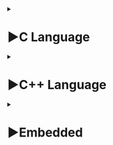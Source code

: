 <details>
  <summary><h1>▶C Language</h1></summary>

<details>
  <summary><h2>Complier</h2></summary>
	
Quy trình dịch là quá trình chuyển đổi từ ngôn ngữ bậc cao (NNBC) (C/C++, Pascal, Java, C#…) sang ngôn ngữ đích (ngôn ngữ máy) để máy tính có thể hiểu và thực thi. Ngôn ngữ lập trình C là một ngôn ngữ dạng biên dịch. Chương trình được viết bằng C muốn chạy được trên máy tính phải trải qua một quá trình biên dịch để chuyển đổi từ dạng mã nguồn sang chương trình dạng mã thực thi. Quá trình được chia ra làm 4 giai đoạn chính:
+ Giai đoàn tiền xử lý (Pre-processor)
+ Giai đoạn dịch NNBC sang Asembly (Compiler)
+ Giai đoạn dịch asembly sang ngôn ngữ máy (Asember)
+ Giai đoạn liên kết (Linker)
![image](https://github.com/hunggiao/Embedded-Interview/assets/133474779/3f495174-6b9e-4150-94d1-a534fbd11454)

**1. Giai đoạn tiền xử lý – Preprocessor**
Giai đoạn này sẽ thực hiện:
+ Nhận mã nguồn
+ Xóa bỏ tất cả chú thích, comments của chương trình
+ Chỉ thị tiền xử lý (bắt đầu bằng #) cũng được xử lý

	_Ví dụ_: chỉ thị #include cho phép ghép thêm mã chương trình của một tệp tiêu để vào mã nguồn cần dịch. Các hằng số được định nghĩa bằng #define sẽ được thay thế bằng giá trị cụ thể tại mỗi nơi sử dụng trong chương trình.
	
**2. Công đoạn dịch Ngôn Ngữ Bậc Cao sang Assembly**
+ Phân tích cú pháp (syntax) của mã nguồn NNBC
+ Chuyển chúng sang dạng mã Assembly là một ngôn ngữ bậc thấp (hợp ngữ) gần với tập lệnh của bộ vi xử lý.

**3. Công đoạn dịch Assembly**
+ Dich chương trình => Sang mã máy 0 và 1
+ Một tệp mã máy (.obj) sinh ra trong hệ thống sau đó.

**4. Giai đoạn Linker**
+ Trong giai đoạn này mã máy của một chương trình dịch từ nhiều nguồn (file .c hoặc file thư viện .lib) được liên kết lại với nhau để tạo thành chương trình đích duy nhất
+ Mã máy của các hàm thư viện gọi trong chương trình cũng được đưa vào chương trình cuối trong giai đoạn này.
+ Chính vì vậy mà các lỗi liên quan đến việc gọi hàm hay sử dụng biến tổng thể mà không tồn tại sẽ bị phát hiện. Kể cả lỗi viết chương trình chính không có hàm main() cũng được phát hiện trong liên kết.

=> Kết thúc quá trình tất cả các đối tượng được liên kết lại với nhau thành một chương trình có thể thực thi được (executable hay .exe) thống nhất.

</details>

<details>
  <summary><h2>Phân vùng nhớ</h2></summary>

![image](https://github.com/hunggiao/Embedded-Interview/assets/133474779/4852764e-2926-47d6-86d2-aadc7d29bc7f)

**1. Text:**
* Quyền truy cập chỉ Read và nó chưa lệnh để thực thi nên tránh sửa đổi instruction.
* Chứa khai báo hằng số trong chương trình (.rodata)

**2. Data:**
* Quyền truy cập là read-write.
* Chứa biến toàn cục or biến static với giá trị khởi tạo khác không.
* Được giải phóng khi kết thúc chương trình.

**3. Bss:**
* Quyền truy cập là read-write.
* Chứa biến toàn cục or biến static với giá trị khởi tạo bằng không or không khởi tạo.
* Được giải phóng khi kết thúc chương trình.

**4. Stack:**
* Quyền truy cập là read-write.
* Được sử dụng cấp phát cho biến local, input parameter của hàm,…
* Sẽ được giải phóng khi ra khỏi block code/hàm

**5. Heap:**
* Quyền truy cập là read-write.
* Được sử dụng để cấp phát bộ nhớ động như: Malloc, Calloc, …
* Sẽ được giải phóng khi gọi hàm free,…

***:point_right: Stack và Heap ?***
* Bộ nhớ Heap và bộ nhớ Stack bản chất đều cùng là vùng nhớ được tạo ra và lưu trữ trong RAM khi chương trình được thực thi.
* Bộ nhớ Stack được dùng để lưu trữ các biến cục bộ trong hàm, tham số truyền vào... Truy cập vào bộ nhớ này rất nhanh và được thực thi khi chương trình được biên dịch.
* Bộ nhớ Heap được dùng để lưu trữ vùng nhớ cho những biến con trỏ được cấp phát động bởi các hàm malloc - calloc - realloc (trong C)
* Kích thước vùng nhớ
> Stack: kích thước của bộ nhớ Stack là cố định, tùy thuộc vào từng hệ điều hành, ví dụ hệ điều hành Windows là 1 MB, hệ điều hành Linux là 8 MB (lưu ý là con số có thể khác tùy thuộc vào kiến trúc hệ điều hành của bạn).

> Heap: kích thước của bộ nhớ Heap là không cố định, có thể tăng giảm do đó đáp ứng được nhu cầu lưu trữ dữ liệu của chương trình.
* Đặc điểm vùng nhớ
> Stack: vùng nhớ Stack được quản lý bởi hệ điều hành, dữ liệu được lưu trong Stack sẽ tự động hủy khi hàm thực hiện xong công việc của mình.

> Heap: Vùng nhớ Heap được quản lý bởi lập trình viên (trong C hoặc C++), dữ liệu trong Heap sẽ không bị hủy khi hàm thực hiện xong, điều đó có nghĩa bạn phải tự tay hủy vùng nhớ bằng câu lệnh free (trong C), và delete hoặc delete [] (trong C++), nếu không sẽ xảy ra hiện tượng rò rỉ bộ nhớ. 

_Lưu ý:_ việc tự động dọn vùng nhớ còn tùy thuộc vào trình biên dịch trung gian.
* Vấn đề lỗi xảy ra đối với vùng nhớ
> Stack: bởi vì bộ nhớ Stack cố định nên nếu chương trình bạn sử dụng quá nhiều bộ nhớ vượt quá khả năng lưu trữ của Stack chắc chắn sẽ xảy ra tình trạng tràn bộ nhớ Stack (Stack overflow), các trường hợp xảy ra như bạn khởi tạo quá nhiều biến cục bộ, hàm đệ quy vô hạn,...

_Ví dụ về tràn bộ nhớ Stack với hàm đệ quy vô hạn:_
```
int foo(int x){

   printf("De quy khong gioi han\n");
    
   return foo(x);
    
}
```
> Heap: Nếu bạn liên tục cấp phát vùng nhớ mà không giải phóng thì sẽ bị lỗi tràn vùng nhớ Heap (Heap overflow).
Nếu bạn khởi tạo một vùng nhớ quá lớn mà vùng nhớ Heap không thể lưu trữ một lần được sẽ bị lỗi khởi tạo vùng nhớ Heap thất bại.

_Ví dụ trường hợp khởi tạo vùng nhớ Heap quá lớn:_

`int *A = (int *)malloc(18446744073709551615);`

</details>

<details>
  <summary><h2>Macro, Function, Inline</h2></summary>

**1. Macro:**

* Được xử lý bởi preprocessor
* Thay thế đoạn code được khai báo macro vào bất cứ chỗ nào xuất hiện macro đó
* VD: #define SUM(a,b)     (a+b)
* Preprocessor khi gặp bất kỳ lời gọi SUM(first+last) nào thì thay ngay bằng (first+last)

**2. Inline:**

* Được xử lý bởi compiler
* Được khai báo với từ khóa inline
* Khi compiler thấy bất kỳ chỗ nào xuất hiện inline function, nó sẽ thay thế chỗ đó bởi định nghĩa của hàm đã được compile tương ứng. –> Phần được thay thế không phải code mà là đoạn code đã được compile
	
**3. Function**

* Khi thấy hàm được gọi, compiler sẽ phải lưu con trỏ chương trình PC hiện tại vào stack; chuyển PC tới hàm được gọi, thực hiện hàm đó xong và lấy kết quả trả về; sau đó quay lại vị trí ban đầu trong stack trước khi gọi hàm và tiếp tục thực hiện chương trình.
* Như có thể thấy, các này khiến chương trình tốn thời gian hơn là chỉ cần thay thế đoạn code đã được compile (cách của inline function)

**4. So sánh**

* Macro đơn giản là chỉ thay thế đoạn code macro vào chỗ được gọi trước khi được biên dịch
* Inline thay thế đoạn mã code đã được biên dịch vào chỗ được gọi
* Hàm bình thường phải tạo một function call, lưu địa chỉ trước khi gọi hàm vào stack sau đó mới thực hiện hàm và sau cùng là quay trở về địa chỉ trên stack trước khi gọi hàm và thực hiện tiếp chương trình
* Macro khiến code trở nên dài hơn rất nhiều so với bình thường nhưng thời gian chạy nhanh.
* Hàm inline cũng khiến code dài hơn, tuy nhiên nó làm giảm thời gian chạy chương trình
* Hàm bình thường sẽ phải gọi function call nên tốn thời gian hơn inline function nhưng code ngắn gọn hơn.

</details>

<details>
  <summary><h2>Thao tác BIT</h2></summary>

**1. AND: x=y & z**

![image](https://github.com/hunggiao/Embedded-Interview/assets/133474779/4792bda0-11e7-42ab-be91-24f3913a14cb)
![image](https://github.com/hunggiao/Embedded-Interview/assets/133474779/d3561b69-3f42-43be-882b-4521d221ab60)

**2. NOT: x=~y**

![image](https://github.com/hunggiao/Embedded-Interview/assets/133474779/171570a9-e47e-426f-b767-936f07b3da5c)
![image](https://github.com/hunggiao/Embedded-Interview/assets/133474779/bb83e7dd-62e9-42b4-88a4-eacea3ede919)

**3. OR: x=y | z**

![image](https://github.com/hunggiao/Embedded-Interview/assets/133474779/38cba77d-f2be-4fc5-b936-8c19f6652cd0)
![image](https://github.com/hunggiao/Embedded-Interview/assets/133474779/2bba2c0c-d39c-4349-94a0-59f17229c219)

**4. XOR: x = y ^ z**

![image](https://github.com/hunggiao/Embedded-Interview/assets/133474779/328b53db-f44c-4519-b35b-65275ce82205)
![image](https://github.com/hunggiao/Embedded-Interview/assets/133474779/62261a3f-24f3-452b-b13d-4322da32269b)
  
**5. Dịch Bit: >> (Dịch phải) và << ( Dịch trái )**
 
![image](https://github.com/hunggiao/Embedded-Interview/assets/133474779/2e1f97a1-a4d2-4422-923c-546b76e0d9f7)
***
**:blue_square: Ví dụ: Giả sử có 1 vi điều khiển 8bit (1 lần quét điều khiển được 8 chân)**

![image](https://github.com/hunggiao/Embedded-Interview/assets/133474779/e7d842d4-46ba-405e-885c-79b5e9e6ab99)
* Xây dựng thuật toán set mức cao thấp tại các chân pin:

> Thuật toán set mức cao: PORTA=0b00000000
```
    PORTA = PORTA |(0b10000000 >> pin);
```

=> Giả sử set chân PIN4 về mức cao thì pin=5, 0b10000000 dịch sang phải 5 bit là: 0b00001000 rồi thực hiện phép AND với PORTA thì cho kết quả là: 0b00001000 (chân PIN4 đã set về mức cao).
> Thuật toán set mức thấp: PORTA=0b11111111
```
    PORTA = PORTA & ~(0b10000000 >> pin); 
```

=> Giả sử set chân PIN3 về mức thấp thì pin=4, 0b10000000 dịch sang phải 4 bit là: 0b00010000, NOT của 0b00010000 là 0b11101111 rồi thực hiện phép OR với PORTA thì cho kết quả là: 0b11101111 (chân PIN3 đã set về mức thấp).

</details>

<details>
  <summary><h2>Struct và union</h2></summary>

Về mặt ý nghĩa, struct và union cơ bản giống nhau. Tuy nhiên, về mặt lưu trữ trong bộ nhớ, chúng có sự khác biệt rõ rệt như sau:

* Struct: Dữ liệu của các thành viên của struct được lưu trữ ở những vùng nhớ khác nhau. Do đó kích thước của 1 struct tối thiểu bằng kích thước các thành viên cộng lại tại vì còn phụ thuộc vào bộ nhớ đệm (struct padding)

* Union : Dữ liệu các thành viên sẽ dùng chung 1 vùng nhớ. Kích thước của union được tính là kích thước lớn nhất của kiểu dữ liệu trong union. Việc thay đổi nội dung của 1 thành viên sẽ dẫn đến thay đổi nội dung của các thành viên khác.

</details>

<details>
  <summary><h2>Static</h2></summary>

* Biến static cục bộ là biến được khởi tạo 1 lần duy nhất và tồn tại trong suốt thời gian chạy chương trình. Giá trị của nó không bị mất đi khi kết thúc hàm. Khác với biến static toàn cục là có thể gọi bất cứ đâu trong chương trình, biến static cục bộ chỉ có thể gọi trong nội bộ hàm khởi tạo nó. Mỗi lần hàm được gọi, giá trị của biến chính bằng giá trị tại lần gần nhất hàm được gọi.
* Biến static toàn cục chỉ được truy cập và sử dụng trong nội bộ file khai báo nó, những file khác không truy cập được.

</details>

<details>
  <summary><h2>Pointer</h2></summary>
	
**:blue_square: Khái niệm con trỏ**
* Bộ nhớ RAM chứa rất nhiều ô nhớ, mỗi ô nhớ có kích thước 1 byte.
* Mỗi ô nhớ có địa chỉ duy nhất và địa chỉ này được đánh số từ 0 trở đi. Nếu CPU 32 bit thì có 2^32 địa chỉ có thể đánh cho các ô nhớ trong RAM.

![image](https://github.com/hunggiao/Embedded-Interview/assets/133474779/f787560d-631e-419e-a6bc-0724e36628c1)

* Khi khai báo biến, trình biên dịch dành riêng một vùng nhớ với địa chỉ duy nhất để lưu biến. Trình biên dịch có nhiệm vụ liên kết địa chỉ ô nhớ đó với tên biến. Khi gọi tên biến, nó sẽ truy xuất tự động đến ô nhớ đã liên kết với tên biến để lấy dữ liệu. Các bạn phải luôn phân biệt giữa địa chỉ bộ nhớ và dữ liệu được lưu trong đó.

![image](https://github.com/hunggiao/Embedded-Interview/assets/133474779/83344433-7a60-4968-aa31-1cd15283555f)

* Địa chỉ của biến bản chất cũng là một con số thường được biểu diễn ở hệ cơ số 16. Ta có thể sử dụng con trỏ (pointer) để lưu địa chỉ của các biến.

**:blue_square: Con trỏ là gì?**

* Trong ngôn ngữ C/C++, con trỏ (pointer) là những biến lưu trữ địa chỉ bộ nhớ của những biến khác.

![image](https://github.com/hunggiao/Embedded-Interview/assets/133474779/aee473df-3636-43fd-ad0d-4407df5c47fd)

* Trong hình trên, biến var lưu giá trị 5 có địa chỉ là 0x61ff08. Biến pointVar là biến con trỏ, lưu địa chỉ của biến var (trỏ đến vùng nhớ của biến var), tức là nó lưu giá trị 0x61ff08.

**1. Con trỏ NULL:**

* Con trỏ NULL là con trỏ lưu địa chỉ 0x00000000. Tức địa chỉ bộ nhớ 0, có ý nghĩa đặc biệt, cho biết con trỏ không trỏ vào đâu cả.

```
int *p2;//con trỏ chưa khởi tạo, vẫn trỏ đến một vùng nhớ nào đó không xác định
int *p3 = NULL;//con trỏ null không trỏ đến vùng nhớ nào
```

**2. Con trỏ hàm:**

* Con trỏ hàm là con trỏ được tạo ra để lưu trữ địa chỉ của một hàm trong bộ nhớ máy tính.

* Một con trỏ hàm có thể khởi tạo theo mẫu sau:

<kiểu trả về> (*<tên con trỏ>)(<danh sách đối số>);

**3. Con trỏ void:**

* Con trỏ void là con trỏ có thể trỏ đến các vùng nhớ có các kiểu dữ liệu khác nhau

```
int n;
float f;
double d;

void *ptr;
ptr = &n; // ok
ptr = &f; // ok
ptr = &d; // ok
```

* Tuy nhiên, con trỏ void không xác định được kiểu dữ liệu của vùng nhớ mà nó trỏ tới. Vì vậy muốn truy cập xuất trực tiếp nội dung, ta cần ép kiểu cho con trỏ đó.

**4. Pointer to pointer:**

* Pointer to pointer là một loại con trỏ dùng để lưu trữ địa chỉ của biến con trỏ.
* Con trỏ trỏ đến con trỏ hoạt động như một con trỏ thông thường. Chúng ta có thể sử dụng toán tử dereference (*) để truy cập giá trị của con trỏ.

```
int main()	{

	int value = 100;
	int *ptr = &value;
	int **p_to_p = &ptr;

	pirntf("%p", p_to_p); //In ra địa chỉ của con trỏ ptr
	printf("%p", *p_to_p); //In ra địa chỉ mà con trỏ ptr đang trỏ đến (địa chỉ của biến value)
	printf("%d", **p_to_p); //In ra giá trị mà con trỏ ptr đang trỏ đến (giá trị của biến value)

	return 0;
}
```

</details>
</details>

<details>
  <summary><h1>▶C++ Language</h1></summary>
<details>
  <summary><h2>Class trong C++</h2></summary>

**1. Class là gì?**

Class hay lớp là một mô tả trừu tượng (abstract) của nhóm các đối tượng (object) có cùng bản chất, ngược lại mỗi một đối tượng là một thể hiện cụ thể (instance) cho những mô tả trừu tượng đó. Một class trong C++ sẽ có các đặc điểm sau:

* Một class bao gồm các thành phần dữ liệu (thuộc tính hay property) và các phương thức (hàm thành phần hay method).

* Class thực chất là một kiểu dữ liệu do người lập trình định nghĩa.

*  Trong C++, từ khóa class sẽ chỉ điểm bắt đầu của một class sẽ được cài đặt.

**_Ví dụ về một class đơn giản, class Car:_** Một chiếc xe hơi vậy thì sẽ có chung những đặc điểm là đều có vô lăng, có bánh xe nhiều hơn 3, có động cơ… Đó là một class, một cái model hay mẫu mà người ta đã quy định là nếu đúng như vậy thì nó là xe hơi. Nhưng mà xe thì có thể có nhiều hãng khác nhau, BMW, Vinfast, Toyota… Thì mỗi hãng xe lại có những model xe khác nhau nhưng chúng đều là xe hơi. Vậy thì trong lập trình cũng vậy, class là quy định ra một mẫu, một cái model mà các thể hiện của nó (instance) hay đối tượng (object) phải tuân theo.

**2. Khai báo class và sử dụng class**

**_Ví dụ một class cơ bản:_**

```
class Person {
public:
   string firstName; // property
   string lastName; // property
   int age; // property
   void fullname() { // method
      cout << firstName << ' ' << lastName;
   }
};
```

- Cú pháp tạo object của một class và sử dụng các thuộc tính và phương thức:

```
Person person;
person.firstName = "Khiem";
person.lastName = "Le";
person.fullname(); // sẽ in ra màn hình là "Khiem Le"
```

**3. Access modifiers & properties declaration**

Access modifier là phạm vi truy cập của các thuộc tính và phương thức sẽ được khai báo bên dưới nó. Có 3 phạm vi truy cập trong C++ là public, private và protected:

 * Các thuộc tính và phương thức khai báo public thì có thể được truy cập trực tiếp thông qua instance của class đó. Các thuộc tính nên khai báo là public nếu bạn không có ràng buộc điều kiện trước khi gán (người dùng có thể thoải mái gán giá trị) hoặc bạn không cần xử lý trước khi trả về giá trị thuộc tính

 * Các thuộc tính private thường được sử dụng khi bạn không mong muốn người khác có thể tùy ý gán giá trị hoặc là bạn muốn xử lý trước khi trả về giá trị

 * Đối với protected, các phương thức và thuộc tính chỉ có thể truy cập qua các class kế thừa nó hoặc chính nó.

***Ví dụ:***

```
class MyClass
{
   public:
          int public_property;
   private:
          int _private_property;
};
```

**4. Method declaration**

- Phương thức cũng giống như một hàm bình thường.

- Đối với phương thức thì có hai cách định nghĩa thi hành: định nghĩa thi hành trong lúc định nghĩa class và định nghĩa thi hành bên ngoài class.

- Định nghĩa thi hành bên trong class:

```
class Animal {
  public:
         string sound;
         void makeNoise() {
         cout << sound;
         }
};
```

- Định nghĩa thi hành bên ngoài class:

```
class Animal {
   public:
          string sound;
          void makeNoise();
};
void Animal::makeNoise() {
   cout << sound;
}
```

**4. Contructor**

- Constructor hay hàm dựng là một hàm đặc biệt, nó sẽ được gọi ngay khi chúng ta khởi tạo một object.

```
class Person {
   public:
	string firstName;
	string lastName;
	int age;
	Person(string _firstName, string _lastName, int _age)
	{
	  firstName = _firstName;
	  lastName = _lastName;
	  age = _age;
	}
	void fullname() {
		cout << firstName << ' ' << lastName;
	}
};
```

**5. Static member**

- Static member hay thành viên tĩnh trong class C++ cũng tương tự như với static variable (biến tĩnh) trong function. Đối với function, sau khi thực hiện xong khối lệnh và thoát thì biến tĩnh vẫn sẽ không mất đi. Đối với class, thành viên tĩnh sẽ là thuộc tính dùng chung cho tất cả các đối tượng của class đó, cho dù là không có đối tượng nào tồn tại. Tức là bạn có thể khai báo nhiều object, mỗi object các thuộc tính của nó đều khác nhau nhưng riêng static thì chỉ có một và static member tồn tại trong suốt chương trình cho dù có hay không có object nào của nó hay nói ngắn gọn là dùng chung một biến static.

</details>
	
<details>
  <summary><h2>Đặc tính của lập trình hướng đối tượng</h2></summary>

**:blue_square:** **Có 4 đặc tính quan trọng của lập trình hướng đối tượng trong C++ mà chúng ta cần nắm vững sau đây:**

**1. Inheritance (Tính kế thừa)**

- Tính kế thừa trong lập trình hướng đối tượng có ý nghĩa, một class có thể kế thừa các thuộc tính của một class khác đã tồn tại trước đó.

- Khi một class con được tạo ra bởi việc kế thừa thuộc tính của class cha thì chúng ta sẽ gọi class con đó là subclass trong C++, và class cha chính là superclass trong C++.

**2. Abstraction (Tính trừu tượng)**

- Tính trừu tượng trong lập trình hướng đối tượng là một khả năng mà chương trình có thể bỏ qua sự phức tạp bằng cách tập trung vào cốt lõi của thông tin cần xử lý.

- Điều đó có nghĩa, bạn có thể xử lý một đối tượng bằng cách gọi tên một phương thức và thu về kết quả xử lý, mà không cần biết làm cách nào đối tượng đó được các thao tác trong class.

- Ví dụ đơn giản, bạn có thể nấu cơm bằng nồi cơm điện bằng cách rất đơn giản là ấn công tắc nấu, mà không cần biết là bên trong cái nồi cơm điện đó đã làm thế nào mà gạo có thể nấu thành cơm.

**3. Polymorphism (Tính đa hình)**

- Tính đa hình trong lập trình hướng đối tượng là một khả năng mà một phương thức trong class có thể đưa ra các kết quả hoàn toàn khác nhau, tùy thuộc vào dữ liệu được xử lý.

- Ví dụ đơn giản, cùng là một class quản lý dữ liệu là các con vật, thì hành động sủa hay kêu của chúng được định nghĩa trong class sẽ cho ra kết quả khác nhau, ví dụ nếu là con mèo thì kêu meo meo, còn con chó thì sủa gâu gâu chẳng hạn.

**4. Encapsulation (Tính đóng gói)**

- Tính đóng gói trong lập trình hướng đối tượng có ý nghĩa không cho phép người sử dụng các đối tượng thay đổi trạng thái nội tại của một đối tượng, mà chỉ có phương thức nội tại của đối tượng có thể thay đổi chính nó.
- Điều đó có nghĩa, dữ liệu và thông tin sẽ được đóng gói lại, giúp các tác động bên ngoài một đối tượng không thể làm thay đổi đối tượng đó, nên sẽ đảm bảo tính toàn vẹn của đối tượng, cũng như giúp dấu đi các dữ liệu thông tin cần được che giấu.
- Ví dụ đơn giản, khi bạn dùng một cái iphone, bạn không thể thay đổi các cấu trúc bên trong của hệ điều hành iOS, mà chỉ có Apple mới có thể làm được điều này thôi.

</details>
	
<details>
  <summary><h2>Các đối tượng trong C++</h2></summary>
	
## Namespace

**1. Tình huống:**

- Khi đang lập trình trong một file A bạn include 2 file B và C, nhưng 2 file này có cùng định nghĩa một hàm function() giống nhau về tên và tham số truyền vào, nhưng xử lý của mỗi hàm ở mỗi file là khác nhau, vấn đề đặt ra là code làm sao để trình biên dịch hiểu được khi nào bạn muốn gọi function của file B, khi nào bạn muốn gọi function của file C. Khi gọi hàm function() ở file A, trình biên dịch sẽ không biết được hàm function() bạn muốn gọi là hàm được định nghĩa ở file B hay file C. Vì vậy trình biên dịch chương trình sẽ báo lỗi.

**2. Định nghĩa:**

- Namespace là từ khóa trong C++ được sử dụng để định nghĩa một phạm vi nhằm mục đích phân biệt các hàm, lớp, biến, ... cùng tên trong các thư viện khác nhau.
***
## Template

* Template (khuôn mẫu) là một từ khóa trong C++, và là một kiểu dữ liệu trừu tượng tổng quát hóa cho các kiểu dữ liệu int, float, double, bool...
* Template trong C++ có 2 loại đó là function template & class template.
* Template giúp người lập trình định nghĩa tổng quát cho hàm và lớp thay vì phải nạp chồng (overloading) cho từng hàm hay phương thức với những kiểu dữ liệu khác nhau.
***
## Vector

Giống như là mảng (array), vector trong C++ là một đối tượng dùng để chứa các đối tượng khác, và các đối tượng được chứa này cũng được lưu trữ một cách liên tiếp trong vector.

Tuy nhiên, nếu như số lượng phần tử (size) của một mảng là cố định, thì ở vector, nó hoàn toàn có thể thay đổi trong suốt quá trình làm việc của chương trình.

**Modifiers**

**1. push_back():** Hàm đẩy một phần tử vào vị trí sau cùng của vector. Nếu kiểu của đối tượng được truyền dưới dạng tham số trong push_back() không giống với kiểu của vector thì sẽ bị ném ra.

> ten-vector.push_back(ten-cua-phan-tu);

**2. assign():** Nó gán một giá trị mới cho các phần tử vector bằng cách thay thế các giá trị cũ.

> ten-vector.assign(int size, int value);

**3. pop_back():** Hàm pop_back () được sử dụng để xóa đi phần tử cuối cùng một vector.

**4. insert():** Hàm này chèn các phần tử mới vào trước phần tử trước vị trí được trỏ bởi vòng lặp. Chúng ta cũng có thể chuyển một số đối số thứ ba, đếm số lần phần tử được chèn vào trước vị trí được trỏ.

**5. erase():** Hàm được sử dụng để xóa các phần tử tùy theo vị trí vùng chứa
	
**6. emplace():** Nó mở rộng vùng chứa bằng cách chèn phần tử mới vào

**7. emplace_back():** Nó được sử dụng để chèn một phần tử mới vào vùng chứa vector, phần tử mới sẽ được thêm vào cuối vector

**8. swap():** Hàm được sử dụng để hoán đổi nội dung của một vector này với một vector khác cùng kiểu. Kích thước có thể khác nhau.

**9. clear():** Hàm được sử dụng để loại bỏ tất cả các phần tử của vùng chứa vector.
***
## Map

**1. Khái niệm:**
	
- Map trong C++ là một tập hợp các phần tử được sắp xếp theo thứ tự cụ thể, mà mỗi phần tử trong đó được hình thành bởi sự kết hợp của một cặp khóa và giá trị (key & value), với mỗi khóa là duy nhất trong map. Trong map, các khóa (key) được sử dụng để sắp xếp và xác định giá trị (value) tương ứng được liên kết với nó. Mỗi khóa trong map là duy nhất và không được phép trùng lặp. Các giá trị trong map thì có thể trùng lặp, chúng có thể thay đổi giá trị, cũng như là được chèn hoặc xóa khỏi map.

**2. Sử dụng map:**

- Để sử dụng map bạn cần khai báo: ```#include<map>```
	
- Để khai báo một biến kiểu map, ta có công thức chung sau:

```
map<kiểu dữ liệu, kiểu dữ liệu> tên biến;

map<int, int> a;
map<char, int> b;
```

**3. Các phép toán cơ bản của map**

- Trả về kích thước hiện tại của map: ```m.size();```

- Kiểm tra map có rỗng hoặc không: ```m.empty(); // trả về true nếu map rỗng, false nếu không rỗng```
	
- Truy cập phần tử trong map: ```m[x]; // truy cập value của khóa x```
	
- Chỉnh sửa phần tử trong map (phần tử chỉnh sửa phải ở dạng "cặp"): ```m.insert(x);```
	
- Xóa phần tử trong map: ```m.erase(x);```

- Xóa tất cả phần tử trong map: ```m.clear();```
***
## Linked list

**1. Khái niệm:**
- Danh sách liên kết đơn (Single Linked List) là một cấu trúc dữ liệu động, nó là một danh sách mà mỗi phần tử đều liên kết với phần tử đúng sau nó trong danh sách. Mỗi phần tử (được gọi là một node hay nút) trong danh sách liên kết đơn là một cấu trúc có hai thành phần:
	
	- Thành phần dữ liệu: lưu thông tin về bản thân phần tử đó.
	
	- Thành phần liên kết: lưu địa chỉ phần tử đứng sau trong danh sách, nếu phần tử đó là phần tử cuối cùng thì thành phần này bằng NULL.

![image](https://github.com/hunggiao/Embedded-Interview/assets/133474779/8bc662b5-c0c5-4850-ae00-905001dbd7b2)

**2. Đặc điểm:**

- Do danh sách liên kết đơn là một cấu trúc dữ liệu động, được tạo nên nhờ việc cấp phát động nên nó mang một số đặc điểm sau đây:

	- Được cấp phát bộ nhớ khi chạy chương trình
	
	- Có thể đổi thay kích thước qua việc thêm, xóa phần tử
	
	- Kích thước tối đa phụ thuộc vào bộ nhớ khả dụng của RAM
	
	- Các phần tử được lưu trữ tự nhiên (không liên tiếp) trong RAM
- Và do tính liên kết của phần tử đầu và phần tử đứng sau nó trong danh sách liên kết đơn, nó có những đặc điểm sau:

	- Chỉ cần nắm được phần tử đầu và cuối là có thể quản lý được danh sách
	
	- Truy cập tới phần tử ngẫu nhiên phải duyệt từ đầu tới vị trí đó

	- Chỉ có thể tìm kiếm tuyến tính một phần tử
</details>
</details>

<details>
  <summary><h1>▶Embedded</h1></summary>
<details>
  <summary><h2>Protocol</h2></summary>

  ## Giao thức SPI:

**1. Khái niệm:**

![image](https://github.com/hunggiao/Embedded-Interview/assets/133474779/a0d9a012-de25-4ad0-8e82-b69457daf3df)

- SPI (Serial Peripheral Interface) là một chuẩn truyền thông nối tiếp tốc độ cao do Motorola đề xuất.
	- Các bit dữ liệu được truyền nối tiếp nhau và có xung clock đồng bộ.
   	- 1 Master có thể đấu nối song song với nhiều Slave.
   	- Tại 1 thời điểm, 1 Master chỉ giao tiếp được với 1 Slave, Master và Slave có thể cùng nhận nhận và truyền dữ liệu
   	- 1 Master giao tiếp với bao nhiêu Slave thì có bấy nhiêu chân CS.
   	  
- Bus SPI gồm có 4 đường tín hiệu:
	- SCLK: Serial Clock
	- MOSI: Master Out, Slave In
	- MISO: Master In, Slave Out
	- SS: Slave Select

 **2. Cách truyền và nhận dữ liệu:**

- Mỗi chip Master hay Slave sẽ có một thanh ghi dữ liệu 8 bit chứa dữ liệu cần gửi đi hoặc dữ liệu nhận về.
  
- Cứ mỗi xung nhịp do Master tạo ra trên chân SCLK, một bit trong thanh ghi dữ liệu của Master được truyền qua Slave trên đường MOSI, đồng thời một bit trong thanh ghi dữ liệu của Slave cũng được truyền qua cho Master trên đường MISO. Bit đó được lưu vào ô đầu tiên trong thanh ghi địa chỉ rồi dịch sang phải 1 bit, lặp lại tương tự đến khi truyền hết dữ liệu.

**3. Các chế độ hoạt động:**

- CPOL dùng để chỉ trạng thái của chân SCK ở trạng thái nghỉ. Chân SCK giữ ở mức cao khi CPOL=1 hoặc mức thấp khi CPOL=0.

- CPHA dùng để chỉ các mà dữ liệu được lấy mẫu theo xung. Dữ liệu sẽ được lấy ở cạnh lên của SCK khi CPHA = 0 hoặc cạnh xuống khi CPHA = 1.
  	- CPHA = 1: đầu tiên cho 1 xung clock trước, sau đó đưa dữ liệu vào, xung clock tiếp theo sẽ đẩy dữ liệu đi.
  	- CPHA = 0: đưa data vào trước, sau đó dùng xung clock để đẩy data đi.

 ![image](https://github.com/hunggiao/Embedded-Interview/assets/133474779/5e3edd15-bbdc-40c8-8d42-8bb46b62b65e)

	- Mode 0 (mặc định) – xung nhịp của đồng hồ ở mức thấp (CPOL = 0) và dữ liệu được lấy mẫu khi chuyển từ thấp sang cao (cạnh lên) (CPHA = 0).

	- Mode 1 - xung nhịp của đồng hồ ở mức thấp (CPOL = 0) và dữ liệu được lấy mẫu khi chuyển từ cao sang thấp (cạnh xuống) (CPHA = 1).

	- Mode 2 - xung nhịp của đồng hồ ở mức cao (CPOL = 1) và dữ liệu được lấy mẫu khi chuyển từ cao sang thấp (cạnh lên) (CPHA = 0).

	- Mode 3 - xung nhịp của đồng hồ ở mức cao (CPOL = 1) và dữ liệu được lấy mẫu khi chuyển từ thấp sang cao (cạnh xuông) (CPHA = 1).

 ![image](https://github.com/hunggiao/Embedded-Interview/assets/133474779/a270ba85-b12c-4cb9-99bb-0e56c9489549)

 ***Lưu ý:*** Khi giao tiếp SPI giữa vi điều khiển và các thiết bị ngoại vi khác như IC, cảm biến thì 2 bên bắt buộc hoạt động cùng Mode, nếu không dữ liệu truyền nhận có thể bị đọc sai.

 ## Giao thức I2C:

 **1. Khái niệm:**

![image](https://github.com/hunggiao/Embedded-Interview/assets/133474779/a2a4cb41-69dd-4218-91df-6f694129b58d)

- I2C chỉ sử dụng hai dây để truyền dữ liệu giữa các thiết bị:
 
	- SDA (Serial Data) - đường truyền cho master và slave để gửi và nhận dữ liệu.
 
	- SCL (Serial Clock) - đường mang tín hiệu xung nhịp.
 
- I2C là một giao thức truyền thông nối tiếp, vì vậy dữ liệu được truyền từng bit dọc theo một đường duy nhất (đường SDA).

- Khi Master và Slave không giao tiếp với nhau, chân SDA và SCL luôn ở mức cao (có điện trở kéo lên).

**2. Các  bước truyền dữ liệu:**

![image](https://github.com/hunggiao/Embedded-Interview/assets/133474779/f9da16b4-9234-41b8-9d7d-1a6f8c25a9a0)


- Master gửi điều kiện khởi động đến mọi slave được kết nối bằng cách chuyển đường SDA từ mức điện áp cao sang mức điện áp thấp trước khi chuyển đường SCL từ mức cao xuống mức thấp.

- Master gửi cho mỗi slave địa chỉ 7 hoặc 10 bit của slave mà nó muốn giao tiếp, cùng với bit đọc / ghi.
	- Bit đọc/ghi cho slave biết master muốn ghi dữ liệu vào nó hay nhận dữ liệu từ nó. Nếu master muốn gửi dữ liệu đến slave, bit đọc / ghi ở mức điện áp thấp. Nếu master đang yêu cầu dữ liệu từ slave, thì bit ở mức điện áp cao.

- Mỗi slave sẽ so sánh địa chỉ được gửi từ master với địa chỉ của chính nó. Nếu địa chỉ phù hợp, nó sẽ gửi lại một bit ACK điện áp thấp cho master. Nếu địa chỉ không khớp, slave không làm gì cả và đường SDA vẫn ở mức cao
  
- Master gửi hoặc nhận khung dữ liệu.
 
- Sau khi mỗi khung dữ liệu được chuyển, thiết bị nhận trả về một bit ACK khác cho thiết bị gửi để xác nhận đã nhận thành công khung.
 
- Để dừng truyền dữ liệu, master gửi điều kiện dừng đến slave bằng cách chuyển đổi mức cao SCL trước khi chuyển mức cao SDA.

## Giao thức UART:

**1. Khái niệm:**

![image](https://github.com/hunggiao/Embedded-Interview/assets/133474779/b43f2639-f3c1-48ec-a909-dad3fc10eeed)


- UART là giao thức không đồng bộ, do đó không có đường clock nào điều chỉnh tốc độ truyền dữ liệu. Người dùng phải đặt cả hai thiết bị để giao tiếp ở cùng tốc độ. Tốc độ này được gọi là tốc độ truyền, được biểu thị bằng bit trên giây hoặc bps. 

- Các UART giao tiếp giữa hai nút riêng biệt bằng cách sử dụng một cặp dẫn và một nối đất chung.
  	- TX: truyền dữ liệu
  	- RX: nhận dữ liệu
- Tại 1 thời điểm, UART có thể cùng truyền và nhận dữ liệu

- Ở trạng thái không giao tiếp, chân TX luôn ở mức cao (có điện trở kéo lên).

- UART là một giao thức một master, một slave, trong đó một thiết bị được thiết lập để giao tiếp với duy nhất một thiết bị khác.

**2. Cách truyền, nhận dữ liệu:**

- Dữ liệu truyền qua UART được tổ chức thành các gói. Mỗi gói chứa 1 bit bắt đầu, 5 đến 9 bit dữ liệu (tùy thuộc vào UART), một bit chẵn lẻ tùy chọn và 1 hoặc 2 bit dừng.
  
![image](https://github.com/hunggiao/Embedded-Interview/assets/133474779/5572383e-070d-4c24-9837-b5189a6cf680)

- Start bit: Để bắt đầu truyền dữ liệu, UART truyền sẽ kéo đường truyền từ mức cao xuống mức thấp trong một chu kỳ clock. Khi UART nhận phát hiện sự chuyển đổi điện áp cao xuống thấp, nó bắt đầu đọc các bit trong khung dữ liệu ở tần số của tốc độ truyền.

- Khung dữ liệu chứa dữ liệu thực tế được chuyển. Nó có thể dài từ 5 bit đến 8 bit nếu sử dụng bit chẵn lẻ. Nếu không sử dụng bit chẵn lẻ, khung dữ liệu có thể dài 9 bit. Trong hầu hết các trường hợp, dữ liệu được gửi với bit ít quan trọng nhất trước tiên.

- Bit chẵn lẻ: là một cách để UART nhận cho biết liệu có bất kỳ dữ liệu nào đã thay đổi trong quá trình truyền hay không (bức xạ điện từ, tốc độ truyền không khớp hoặc truyền dữ liệu khoảng cách xa). Sau khi UART nhận đọc khung dữ liệu, nó sẽ đếm số bit có giá trị là 1 và kiểm tra xem tổng số là số chẵn hay lẻ. Nếu bit chẵn lẻ là 0 (tính chẵn), thì tổng các bit 1 trong khung dữ liệu phải là một số chẵn. Nếu bit chẵn lẻ là 1 (tính lẻ), các bit 1 trong khung dữ liệu sẽ tổng thành một số lẻ. Khi bit chẵn lẻ khớp với dữ liệu, UART sẽ biết rằng quá trình truyền không có lỗi. Nhưng nếu bit chẵn lẻ là 0 và tổng là số lẻ; hoặc bit chẵn lẻ là 1 và tổng số là chẵn, UART sẽ biết rằng các bit trong khung dữ liệu đã thay đổi.
 
- Bit dừng: để báo hiệu sự kết thúc của gói dữ liệu, UART gửi sẽ điều khiển đường truyền dữ liệu từ điện áp thấp đến điện áp cao trong ít nhất khoảng 2 bit.

</details>

<details>
  <summary><h2>Interrupt</h2></summary>

**1. Khái niệm:**

- Ngắt là đoạn chương trình độc chạy độc lập với chương trình chính, có độ ưu tiên cao, khi xảy ra ngắt nó sẽ chạy hết chương trình ngắt sau đó mới tiếp tục chạy chương trình chính.

- Ngắt là một số sự kiện khẩn cấp bên trong hoặc bên ngoài bộ vi điều khiển xảy ra, buộc vi điều khiển tạm dừng thực hiện chương trình hiện tại, phục vụ ngay lập tức nhiệm vụ mà ngắt yêu cầu – nhiệm vụ này gọi là trình phục vụ ngắt.

- Khi xảy ra ngắt, con trỏ PC sẽ trỏ đến địa chỉ ngắt.

- Mỗi vi điều khiển có 1 trình phục vụ ngắt riêng (độ ưu tiên ngắt, địa chỉ phục vụ ngắt, cờ ngắt)

**2. Các loại ngắt:**

- Ngắt ngoài: người dùng có thể tự setup chế độ.
	- Ví dụ: Các chế độ ngắt trong arduino: 
  		- LOW: chân digital có mức 0 được giữ liên tục -> xảy ra ngắt.
  		- HIGH: chân digital có mức 1 được giữ liên tục -> xảy ra ngắt.
  		- RISING: chân digital chỉ cần có xung từ mức 0 lên mức 1 -> xảy ra ngắt.
  		- FALLING: chân digital chỉ cần có xung từ mức 1 xuống mức 0 -> xảy ra ngắt.
- Ngắt truyên thông:

  ![image](https://github.com/hunggiao/Embedded-Interview/assets/133474779/2b4f4abd-10de-4d1c-9546-ac5563160e6f)

:arrow_right: UART A và UART B có 2 thời điểm truyền, nhận khác nhau. Do khi truyền nhận data có thể bị thiếu hoặc sai.

:arrow_right: Do đó người ta sử dụng ngắt truyền thông ở UART B: khi chân RX có data thì nó sẽ vào chương trình ngắt để đọc data, đọc xong thì quay lại chương trình chính.

</details>
</details>




  

 

 


